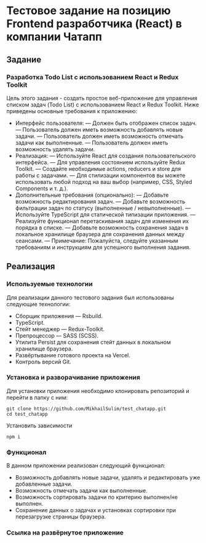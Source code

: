 # Тестовое задание на позицию Frontend разработчика (React) в компании Чатапп

## Задание
### Разработка Todo List с использованием React и Redux Toolkit
Цель этого задания - создать простое веб-приложение для управления списком задач (Todo List) с использованием React и Redux Toolkit. Ниже
приведены основные требования к приложению:
- Интерфейс пользователя:
— Должен быть отображен список задач.
— Пользователь должен иметь возможность добавлять новые задачи.
— Пользователь должен иметь возможность отмечать задачи как выполненные.
— Пользователь должен иметь возможность удалять задачи.
- Реализация:
— Используйте React для создания пользовательского интерфейса.
— Для управления состоянием используйте Redux Toolkit.
— Создайте необходимые actions, reducers и store для работы с задачами.
— Для стилизации компонентов вы можете использовать любой подход на ваш выбор (например, CSS, Styled Components и т. д.).
- Дополнительные требования (опционально):
— Добавьте возможность редактирования задач.
— Добавьте возможность фильтрации задач по статусу (выполненные / невыполненные).
— Используйте TypeScript для статической типизации приложения.
— Реализуйте функционал перетаскивания задач для изменения их порядка в списке.
— Добавьте возможность сохранения задач в локальное хранилище браузера для сохранения данных между сеансами.
— Примечание: Пожалуйста, следуйте указанным требованиям и инструкциям для успешного выполнения задания.

## Реализация
### Используемые технологии
Для реализации данного тестового задания был использованы следующие технологии:
- Сборщик приложения — Rsbuild.
- TypeScript.
- Стейт менеджер — Redux-Toolkit.
- Препроцессор — SASS (SCSS). 
- Утилита Persist для сохранения стейт данных в локальном хранилище браузера.
- Развёртывание готового проекта на Vercel.
- Контроль версий Git.
### Установка и разворачивание приложения
Для установки приложения необходимо клонировать репозиторий и перейти в папку с ним: 
```
git clone https://github.com/MikhailSulim/test_chatapp.git
cd test_chatapp
```

Установить зависимости
```
npm i
```
### Функционал 
В данном приложении реализован следующий функционал:
- Возможность добавлять новые задачи, удалять и редактировать уже добавленные задачи.
- Возможность отмечать задачи как выполненные.
- Возможность сортировать задачи по критерию выполнен/не выполнен.
- Сохранение данных о задачах и установках сортировки при перезагрузке страницы браузера.

### Ссылка на развёрнутое приложение
